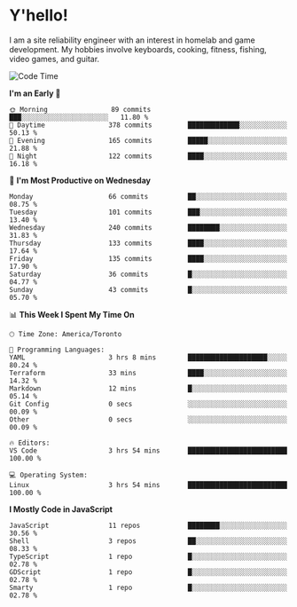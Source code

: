 # Y'hello!
I am a site reliability engineer with an interest in homelab and game development.
My hobbies involve keyboards, cooking, fitness, fishing, video games, and guitar.

<!--START_SECTION:waka-->
![Code Time](http://img.shields.io/badge/Code%20Time-30%20hrs%2047%20mins-blue)

**I'm an Early 🐤** 

```text
🌞 Morning                89 commits          ███░░░░░░░░░░░░░░░░░░░░░░   11.80 % 
🌆 Daytime                378 commits         █████████████░░░░░░░░░░░░   50.13 % 
🌃 Evening                165 commits         █████░░░░░░░░░░░░░░░░░░░░   21.88 % 
🌙 Night                  122 commits         ████░░░░░░░░░░░░░░░░░░░░░   16.18 % 
```
📅 **I'm Most Productive on Wednesday** 

```text
Monday                   66 commits          ██░░░░░░░░░░░░░░░░░░░░░░░   08.75 % 
Tuesday                  101 commits         ███░░░░░░░░░░░░░░░░░░░░░░   13.40 % 
Wednesday                240 commits         ████████░░░░░░░░░░░░░░░░░   31.83 % 
Thursday                 133 commits         ████░░░░░░░░░░░░░░░░░░░░░   17.64 % 
Friday                   135 commits         ████░░░░░░░░░░░░░░░░░░░░░   17.90 % 
Saturday                 36 commits          █░░░░░░░░░░░░░░░░░░░░░░░░   04.77 % 
Sunday                   43 commits          █░░░░░░░░░░░░░░░░░░░░░░░░   05.70 % 
```


📊 **This Week I Spent My Time On** 

```text
🕑︎ Time Zone: America/Toronto

💬 Programming Languages: 
YAML                     3 hrs 8 mins        ████████████████████░░░░░   80.24 % 
Terraform                33 mins             ████░░░░░░░░░░░░░░░░░░░░░   14.32 % 
Markdown                 12 mins             █░░░░░░░░░░░░░░░░░░░░░░░░   05.14 % 
Git Config               0 secs              ░░░░░░░░░░░░░░░░░░░░░░░░░   00.09 % 
Other                    0 secs              ░░░░░░░░░░░░░░░░░░░░░░░░░   00.09 % 

🔥 Editors: 
VS Code                  3 hrs 54 mins       █████████████████████████   100.00 % 

💻 Operating System: 
Linux                    3 hrs 54 mins       █████████████████████████   100.00 % 
```

**I Mostly Code in JavaScript** 

```text
JavaScript               11 repos            ████████░░░░░░░░░░░░░░░░░   30.56 % 
Shell                    3 repos             ██░░░░░░░░░░░░░░░░░░░░░░░   08.33 % 
TypeScript               1 repo              █░░░░░░░░░░░░░░░░░░░░░░░░   02.78 % 
GDScript                 1 repo              █░░░░░░░░░░░░░░░░░░░░░░░░   02.78 % 
Smarty                   1 repo              █░░░░░░░░░░░░░░░░░░░░░░░░   02.78 % 
```




<!--END_SECTION:waka-->
